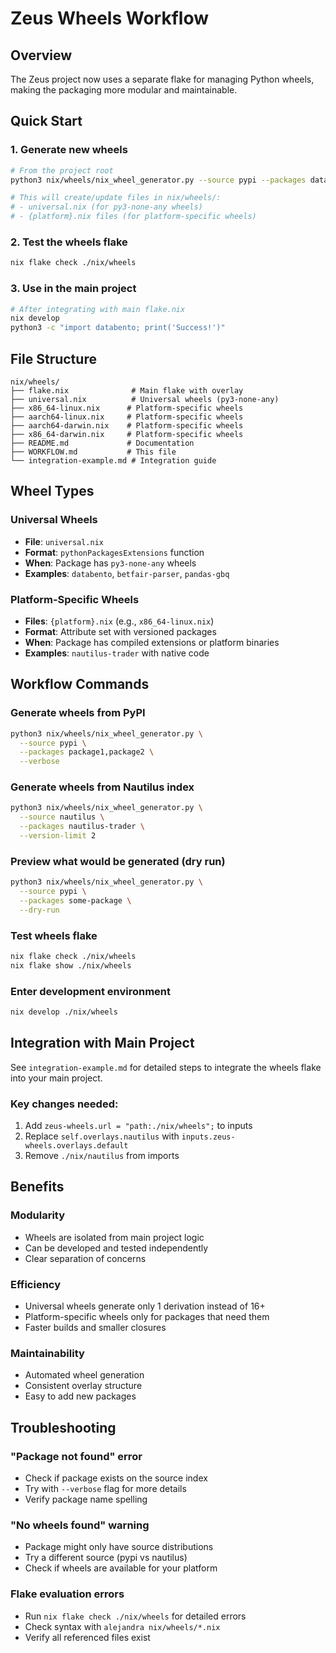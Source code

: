 # Zeus Wheels Workflow

## Overview

The Zeus project now uses a separate flake for managing Python wheels, making the packaging more modular and maintainable.

## Quick Start

### 1. Generate new wheels
```bash
# From the project root
python3 nix/wheels/nix_wheel_generator.py --source pypi --packages databento,betfair-parser

# This will create/update files in nix/wheels/:
# - universal.nix (for py3-none-any wheels)
# - {platform}.nix files (for platform-specific wheels)
```

### 2. Test the wheels flake
```bash
nix flake check ./nix/wheels
```

### 3. Use in the main project
```bash
# After integrating with main flake.nix
nix develop
python3 -c "import databento; print('Success!')"
```

## File Structure

```
nix/wheels/
├── flake.nix              # Main flake with overlay
├── universal.nix          # Universal wheels (py3-none-any)
├── x86_64-linux.nix      # Platform-specific wheels
├── aarch64-linux.nix     # Platform-specific wheels  
├── aarch64-darwin.nix    # Platform-specific wheels
├── x86_64-darwin.nix     # Platform-specific wheels
├── README.md             # Documentation
├── WORKFLOW.md           # This file
└── integration-example.md # Integration guide
```

## Wheel Types

### Universal Wheels
- **File**: `universal.nix`
- **Format**: `pythonPackagesExtensions` function
- **When**: Package has `py3-none-any` wheels
- **Examples**: `databento`, `betfair-parser`, `pandas-gbq`

### Platform-Specific Wheels  
- **Files**: `{platform}.nix` (e.g., `x86_64-linux.nix`)
- **Format**: Attribute set with versioned packages
- **When**: Package has compiled extensions or platform binaries
- **Examples**: `nautilus-trader` with native code

## Workflow Commands

### Generate wheels from PyPI
```bash
python3 nix/wheels/nix_wheel_generator.py \
  --source pypi \
  --packages package1,package2 \
  --verbose
```

### Generate wheels from Nautilus index
```bash
python3 nix/wheels/nix_wheel_generator.py \
  --source nautilus \
  --packages nautilus-trader \
  --version-limit 2
```

### Preview what would be generated (dry run)
```bash
python3 nix/wheels/nix_wheel_generator.py \
  --source pypi \
  --packages some-package \
  --dry-run
```

### Test wheels flake
```bash
nix flake check ./nix/wheels
nix flake show ./nix/wheels
```

### Enter development environment
```bash
nix develop ./nix/wheels
```

## Integration with Main Project

See `integration-example.md` for detailed steps to integrate the wheels flake into your main project.

### Key changes needed:
1. Add `zeus-wheels.url = "path:./nix/wheels";` to inputs
2. Replace `self.overlays.nautilus` with `inputs.zeus-wheels.overlays.default`
3. Remove `./nix/nautilus` from imports

## Benefits

### Modularity
- Wheels are isolated from main project logic
- Can be developed and tested independently
- Clear separation of concerns

### Efficiency
- Universal wheels generate only 1 derivation instead of 16+
- Platform-specific wheels only for packages that need them
- Faster builds and smaller closures

### Maintainability
- Automated wheel generation
- Consistent overlay structure
- Easy to add new packages

## Troubleshooting

### "Package not found" error
- Check if package exists on the source index
- Try with `--verbose` flag for more details
- Verify package name spelling

### "No wheels found" warning
- Package might only have source distributions
- Try a different source (pypi vs nautilus)
- Check if wheels are available for your platform

### Flake evaluation errors
- Run `nix flake check ./nix/wheels` for detailed errors
- Check syntax with `alejandra nix/wheels/*.nix`
- Verify all referenced files exist 